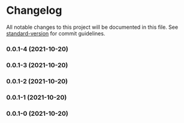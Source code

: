 # Changelog

All notable changes to this project will be documented in this file. See [standard-version](https://github.com/conventional-changelog/standard-version) for commit guidelines.

### 0.0.1-4 (2021-10-20)

### 0.0.1-3 (2021-10-20)

### 0.0.1-2 (2021-10-20)

### 0.0.1-1 (2021-10-20)

### 0.0.1-0 (2021-10-20)
